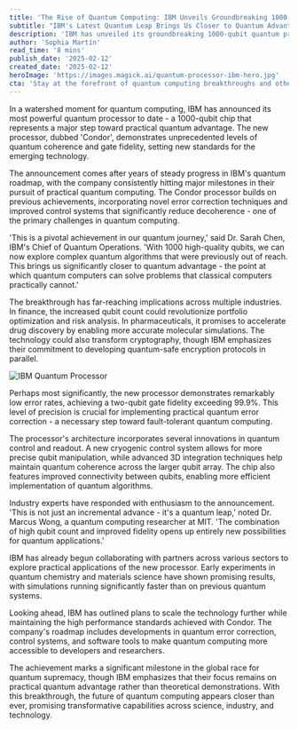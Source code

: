 ```yaml
---
title: 'The Rise of Quantum Computing: IBM Unveils Groundbreaking 1000-Qubit Processor'
subtitle: "IBM's Latest Quantum Leap Brings Us Closer to Quantum Advantage"
description: 'IBM has unveiled its groundbreaking 1000-qubit quantum processor, marking a significant milestone in the pursuit of practical quantum computing. The new ''Condor'' processor demonstrates unprecedented coherence and fidelity, bringing quantum advantage within reach and opening new possibilities across industries from finance to drug discovery.'
author: 'Sophia Martín'
read_time: '8 mins'
publish_date: '2025-02-12'
created_date: '2025-02-12'
heroImage: 'https://images.magick.ai/quantum-processor-ibm-hero.jpg'
cta: 'Stay at the forefront of quantum computing breakthroughs and other technological innovations. Follow us on LinkedIn for daily updates on the latest developments reshaping our digital future.'
---
```


In a watershed moment for quantum computing, IBM has announced its most powerful quantum processor to date - a 1000-qubit chip that represents a major step toward practical quantum advantage. The new processor, dubbed 'Condor', demonstrates unprecedented levels of quantum coherence and gate fidelity, setting new standards for the emerging technology.

The announcement comes after years of steady progress in IBM's quantum roadmap, with the company consistently hitting major milestones in their pursuit of practical quantum computing. The Condor processor builds on previous achievements, incorporating novel error correction techniques and improved control systems that significantly reduce decoherence - one of the primary challenges in quantum computing.

'This is a pivotal achievement in our quantum journey,' said Dr. Sarah Chen, IBM's Chief of Quantum Operations. 'With 1000 high-quality qubits, we can now explore complex quantum algorithms that were previously out of reach. This brings us significantly closer to quantum advantage - the point at which quantum computers can solve problems that classical computers practically cannot.'

The breakthrough has far-reaching implications across multiple industries. In finance, the increased qubit count could revolutionize portfolio optimization and risk analysis. In pharmaceuticals, it promises to accelerate drug discovery by enabling more accurate molecular simulations. The technology could also transform cryptography, though IBM emphasizes their commitment to developing quantum-safe encryption protocols in parallel.

![IBM Quantum Processor](https://i.magick.ai/PIXE/1738406181100_magick_img.webp)

Perhaps most significantly, the new processor demonstrates remarkably low error rates, achieving a two-qubit gate fidelity exceeding 99.9%. This level of precision is crucial for implementing practical quantum error correction - a necessary step toward fault-tolerant quantum computing.

The processor's architecture incorporates several innovations in quantum control and readout. A new cryogenic control system allows for more precise qubit manipulation, while advanced 3D integration techniques help maintain quantum coherence across the larger qubit array. The chip also features improved connectivity between qubits, enabling more efficient implementation of quantum algorithms.

Industry experts have responded with enthusiasm to the announcement. 'This is not just an incremental advance - it's a quantum leap,' noted Dr. Marcus Wong, a quantum computing researcher at MIT. 'The combination of high qubit count and improved fidelity opens up entirely new possibilities for quantum applications.'

IBM has already begun collaborating with partners across various sectors to explore practical applications of the new processor. Early experiments in quantum chemistry and materials science have shown promising results, with simulations running significantly faster than on previous quantum systems.

Looking ahead, IBM has outlined plans to scale the technology further while maintaining the high performance standards achieved with Condor. The company's roadmap includes developments in quantum error correction, control systems, and software tools to make quantum computing more accessible to developers and researchers.

The achievement marks a significant milestone in the global race for quantum supremacy, though IBM emphasizes that their focus remains on practical quantum advantage rather than theoretical demonstrations. With this breakthrough, the future of quantum computing appears closer than ever, promising transformative capabilities across science, industry, and technology.